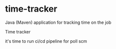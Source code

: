 # time-tracker
Java (Maven) application for tracking time on the job

Time tracker

it's time to run ci/cd pipeline for poll scm
